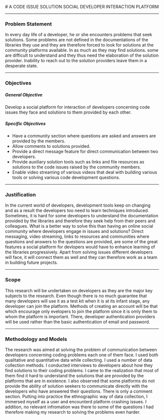 <div>
# A CODE ISSUE SOLUTION SOCIAL DEVELOPER INTERACTION PLATFORM

***

### Problem Statement

In every day life of a developer, he or she encounters problems that seek solutions. Some problems are not defined in the documentations of the libraries they use and they are therefore forced to look for solutions at the community platforms available. In as much as they may find solutions. some are difficult to understand and they thus need the elaboration of the solution provider. Inability to reach out to the solution providers leave them in a desperate state.

***

### Objectives

##### General Objective

Develop a social platform for interaction of developers concerning code issues they face and solutions to them provided by each other.

##### Specific Objectives

- Have a community section where questions are asked and answers are provided by the members.
- Allow comments to solutions provided.
- Provide a direct message feature for direct communication between two developers.
- Provide auxiliary solution tools such as links and file resources as solutions to the code issues raised by the community members.
- Enable video streaming of various videos that deal with building various tools or solving various code development questions.

***

### Justification

In the current world of developers, development tools keep on changing and as a result the developers too need to learn techniques introduced. Sometimes, it is hard for some developers to understand the documentation provided by the libraries and therefore they seek help from their peers and colleagues. What is a better way to solve this than having an online social community where developers engage in issues and solutions? Direct messaging, video streaming, links to resources and communities where questions and answers to the questions are provided, are some of the great features a social platform for devlopers would have to enhance learning of the libraries progressively. Apart from solving issues different developers will face, it will connect them as well and they can therefore work as a team in building future projects.

***

### Scope

This research will be undertaken on developers as they are the major key subjects to the research. Even though there is no much guarantee that many developers will use it as a test kit when it is at its infant stage, any developer can join the platform. Methods of creating an account will be that which encourage only evelopers to join the platform since it is omly them to whom the platform is important. There, developer authentication providers will be used rather than the basic authentication of email and password.

***

### Methodology and Models

The research was aimed at solving the problem of communication between developers concerning coding problems each one of them face. I used both qualitative and quantitative data while collecting. I used a number of data collection methods. I conducted interviews to developers about how they find solutions to their coding problems. I came to the realization that most of them find it hard to understand the solutions that are provided by the platforms that are in existence. I also observed that some platforms do not provide the ability of solution seekers to communicate directly with the developers who have answered their questions. There is only a comment section. Putting into practice the ethnographic way of data collection, I immersed myself as a user and encounterd platform crashing issues. I addition, no relevant infromation was there to some of the questions I had therefore making my research to solving the problems even harder.
</div>
